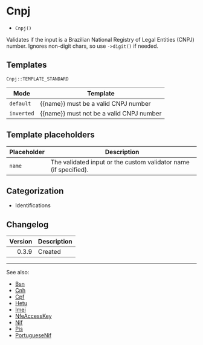 # Cnpj

- `Cnpj()`

Validates if the input is a Brazilian National Registry of Legal Entities (CNPJ) number.
Ignores non-digit chars, so use `->digit()` if needed.

## Templates

`Cnpj::TEMPLATE_STANDARD`

| Mode       | Template                                 |
|------------|------------------------------------------|
| `default`  | {{name}} must be a valid CNPJ number     |
| `inverted` | {{name}} must not be a valid CNPJ number |

## Template placeholders

| Placeholder | Description                                                      |
|-------------|------------------------------------------------------------------|
| `name`      | The validated input or the custom validator name (if specified). |

## Categorization

- Identifications

## Changelog

| Version | Description |
|--------:|-------------|
|   0.3.9 | Created     |

***
See also:

- [Bsn](Bsn.md)
- [Cnh](Cnh.md)
- [Cpf](Cpf.md)
- [Hetu](Hetu.md)
- [Imei](Imei.md)
- [NfeAccessKey](NfeAccessKey.md)
- [Nif](Nif.md)
- [Pis](Pis.md)
- [PortugueseNif](PortugueseNif.md)
